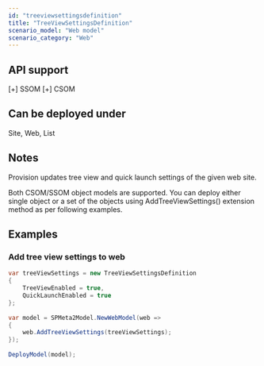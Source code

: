 ```yaml
---
id: "treeviewsettingsdefinition"
title: "TreeViewSettingsDefinition"
scenario_model: "Web model"
scenario_category: "Web"
---
```


## API support
[+] SSOM [+] CSOM

## Can be deployed under
Site, Web, List

## Notes
Provision updates tree view and quick launch settings of the given web site.

Both CSOM/SSOM object models are supported. You can deploy either single object or a set of the objects using AddTreeViewSettings() extension method as per following examples.

## Examples

### Add tree view settings to web

```cs
var treeViewSettings = new TreeViewSettingsDefinition
{
    TreeViewEnabled = true,
    QuickLaunchEnabled = true
};
 
var model = SPMeta2Model.NewWebModel(web =>
{
    web.AddTreeViewSettings(treeViewSettings);
});
 
DeployModel(model);
```